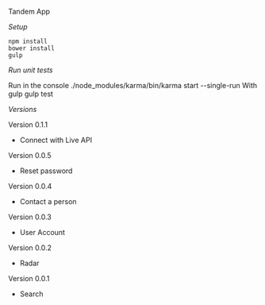 Tandem App

*Setup*

    npm install
    bower install
    gulp

*Run unit tests*

Run in the console
    ./node_modules/karma/bin/karma start --single-run
With gulp
    gulp test

*Versions*

Version 0.1.1
- Connect with Live API

Version 0.0.5
- Reset password

Version 0.0.4
- Contact a person

Version 0.0.3
- User Account

Version 0.0.2
- Radar

Version 0.0.1
- Search
